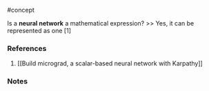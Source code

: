 #concept

Is a **neural network** a mathematical expression? >> Yes, it can be represented as one [1]
<!--SR:!2024-10-21,86,290-->

### References
1. [[Build micrograd, a scalar-based neural network with Karpathy]]

### Notes




